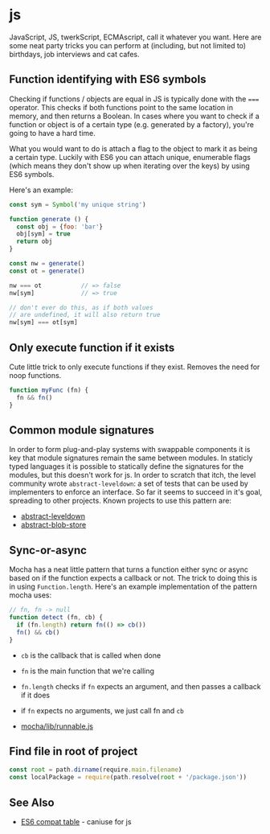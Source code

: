 # js
JavaScript, JS, twerkScript, ECMAscript, call it whatever you want. Here are
some neat party tricks you can perform at (including, but not limited to)
birthdays, job interviews and cat cafes.

## Function identifying with ES6 symbols
Checking if functions / objects are equal in JS is typically done with the
`===` operator. This checks if both functions point to the same location in
memory, and then returns a Boolean. In cases where you want to check if a
function or object is of a certain type (e.g. generated by a factory), you're
going to have a hard time. 

What you would want to do is attach a flag to the object to mark it as being a
certain type. Luckily with ES6 you can attach unique, enumerable flags (which 
means they don't show up when iterating over the keys) by using ES6 symbols.

Here's an example:
```js
const sym = Symbol('my unique string')

function generate () {
  const obj = {foo: 'bar'}
  obj[sym] = true
  return obj
}

const nw = generate()
const ot = generate()

nw === ot           // => false
nw[sym]             // => true

// don't ever do this, as if both values
// are undefined, it will also return true
nw[sym] === ot[sym]
```

## Only execute function if it exists
Cute little trick to only execute functions if they exist. Removes the need for
noop functions.
```js
function myFunc (fn) {
  fn && fn()
}
```

## Common module signatures
In order to form plug-and-play systems with swappable components it is key that
module signatures remain the same between modules. In staticly typed languages
it is possible to statically define the signatures for the modules, but this
doesn't work for js. In order to scratch that itch, the level community wrote
`abstract-leveldown`: a set of tests that can be used by implementers to enforce
an interface. So far it seems to succeed in it's goal, spreading to other
projects. Known projects to use this pattern are:
- [abstract-leveldown](https://www.npmjs.com/package/abstract-leveldown)
- [abstract-blob-store](https://github.com/maxogden/abstract-blob-store)

## Sync-or-async
Mocha has a neat little pattern that turns a function either sync or async
based on if the function expects a callback or not. The trick to doing this is
in using `Function.length`. Here's an example implementation of the pattern
mocha uses:
```js
// fn, fn -> null
function detect (fn, cb) {
  if (fn.length) return fn(() => cb())
  fn() && cb()
}
```
- `cb` is the callback that is called when done
- `fn` is the main function that we're calling
- `fn.length` checks if `fn` expects an argument, and then passes a callback if it does
- if `fn` expects no arguments, we just call fn and `cb`

- [mocha/lib/runnable.js](https://github.com/mochajs/mocha/blob/master/lib/runnable.js)

## Find file in root of project
```js
const root = path.dirname(require.main.filename)
const localPackage = require(path.resolve(root + '/package.json'))
```

## See Also
- [ES6 compat table](https://kangax.github.io/compat-table/es6/) - caniuse for js
